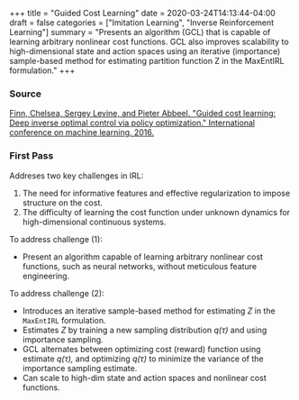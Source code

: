 +++
title = "Guided Cost Learning"
date = 2020-03-24T14:13:44-04:00
draft = false
categories = ["Imitation Learning", "Inverse Reinforcement Learning"]
summary = "Presents an algorithm (GCL) that is capable of learning arbitrary nonlinear cost functions. GCL also improves scalability to high-dimensional state and action spaces using an iterative (importance) sample-based method for estimating partition function Z in the MaxEntIRL formulation."
+++

### Source
[Finn, Chelsea, Sergey Levine, and Pieter Abbeel. "Guided cost learning: Deep inverse optimal control via policy optimization." International conference on machine learning. 2016.](http://www.jmlr.org/proceedings/papers/v48/finn16.pdf)

### First Pass
Addreses two key challenges in IRL:
1. The need for informative features and effective regularization to impose structure on the cost.
1. The difficulty of learning the cost function under unknown dynamics for high-dimensional continuous systems.

To address challenge (1):
- Present an algorithm capable of learning arbitrary nonlinear cost functions, such as neural
networks, without meticulous feature engineering.

To address challenge (2):
- Introduces an iterative sample-based method for estimating _Z_ in the `MaxEntIRL` formulation.
- Estimates _Z_ by training a new sampling distribution _q(&#x3C4;)_ and using importance sampling.
- GCL alternates between optimizing cost (reward) function using estimate _q(&#x3C4;),_ and optimizing _q(&#x3C4;)_ to minimize the variance of the importance sampling estimate.
- Can scale to high-dim state and action spaces and nonlinear cost functions.

